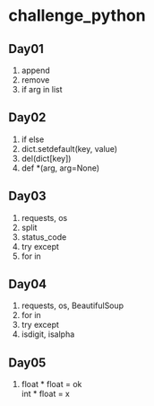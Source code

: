 # challenge_python 

## Day01

1. append
2. remove 
3. if arg in list 

## Day02

 1. if else
 2. dict.setdefault(key, value) 
 3. del(dict[key])
 4. def *(arg, arg=None) 

## Day03

1. requests, os
2. split
3. status_code
4. try except
5. for in

## Day04

1. requests, os, BeautifulSoup
2. for in
3. try except
4. isdigit, isalpha


## Day05
1. float * float = ok    
   int * float = x
 
